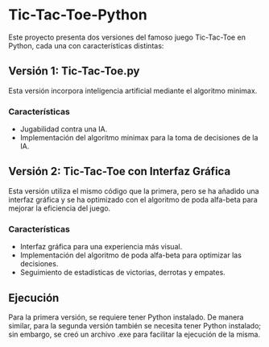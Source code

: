 # Tic-Tac-Toe-Python

Este proyecto presenta dos versiones del famoso juego Tic-Tac-Toe en Python, cada una con características distintas:

## Versión 1: Tic-Tac-Toe.py

Esta versión incorpora inteligencia artificial mediante el algoritmo minimax. 

### Características
- Jugabilidad contra una IA.
- Implementación del algoritmo minimax para la toma de decisiones de la IA.

## Versión 2: Tic-Tac-Toe con Interfaz Gráfica

Esta versión utiliza el mismo código que la primera, pero se ha añadido una interfaz gráfica y se ha optimizado con el algoritmo de poda alfa-beta para mejorar la eficiencia del juego.

### Características
- Interfaz gráfica para una experiencia más visual.
- Implementación del algoritmo de poda alfa-beta para optimizar las decisiones.
- Seguimiento de estadísticas de victorias, derrotas y empates.

## Ejecución

Para la primera versión, se requiere tener Python instalado. De manera similar, para la segunda versión también se necesita tener Python instalado; sin embargo, se creó un archivo .exe para facilitar la ejecución de la misma.
